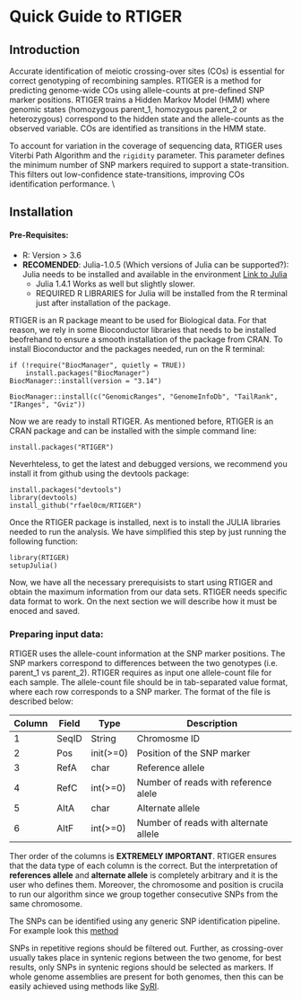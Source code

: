 # Quick Guide to RTIGER

## Introduction
Accurate identification of meiotic crossing-over sites (COs) is essential for correct genotyping of recombining samples. RTIGER is a method for predicting genome-wide COs using allele-counts at pre-defined SNP marker positions. RTIGER trains a Hidden Markov Model (HMM) where genomic states (homozygous parent_1, homozygous parent_2 or heterozygous) correspond to the hidden state and the allele-counts as the observed variable. COs are identified as transitions in the HMM state.

To account for variation in the coverage of sequencing data, RTIGER uses Viterbi Path Algorithm and the `rigidity` parameter. This parameter defines the minimum number of SNP markers required to support a state-transition. This filters out low-confidence state-transitions, improving COs identification performance.
\

<!-- ################################################################################ -->
## Installation
#### Pre-Requisites:
* R: Version > 3.6
* **RECOMENDED**: Julia-1.0.5 (Which versions of Julia can be supported?): Julia needs to be installed and available in the environment [Link to Julia](https://www.geeksforgeeks.org/how-to-setup-julia-path-to-environment-variable/?ref=lbp)
  - Julia 1.4.1 Works as well but slightly slower.
  - REQUIRED R LIBRARIES for Julia will be installed from the R terminal just after installation of the package.

RTIGER is an R package meant to be used for Biological data. For that reason, we rely in some Bioconductor libraries that needs to be installed beofrehand to ensure a smooth installation of the package from CRAN. To install Bioconductor and the packages needed, run on the R terminal:
```
if (!require("BiocManager", quietly = TRUE))
    install.packages("BiocManager")
BiocManager::install(version = "3.14")

BiocManager::install(c("GenomicRanges", "GenomeInfoDb", "TailRank", "IRanges", "Gviz"))
```
Now we are ready to install RTIGER. As mentioned before, RTIGER is an CRAN package and can be installed with the simple command line:
```
install.packages("RTIGER")
```
Neverhteless, to get the latest and debugged versions, we recommend you install it from github using the devtools package:
```
install.packages("devtools")
library(devtools)
install_github("rfael0cm/RTIGER")
```
Once the RTIGER package is installed, next is to install the JULIA libraries needed to run the analysis. We have simplified this step by just running the following function:
```
library(RTIGER)
setupJulia()
```
Now, we have all the necessary prerequisists to start using RTIGER and obtain the maximum information from our data sets. RTIGER needs specific data format to work. On the next section we will describe how it must be enoced and saved.

<!-- ################################################################################ -->
### Preparing input data:
RTIGER uses the allele-count information at the SNP marker positions. The SNP markers correspond to differences between the two genotypes (i.e. parent_1 vs parent_2). RTIGER requires as input one allele-count file for each sample. The allele-count file should be in tab-separated value format, where each row corresponds to a SNP marker. The format of the file is described below:

|Column | Field | Type | Description |
|---|---|---|----|
|1|SeqID|String| Chromosme ID|
|2|Pos|init(>=0)| Position of the SNP marker|
|3|RefA|char| Reference allele|
|4|RefC| int(>=0)| Number of reads with reference alele|
|5|AltA|char|Alternate allele|
|6|AltF|int(>=0)|Number of reads with alternate allele|

Ther order of the columns is **EXTREMELY IMPORTANT**. RTIGER ensures that the data type of each column is the correct. But the interpretation of **references allele** and **alternate allele** is completely arbitrary and it is the user who defines them. Moreover, the chromosome and position is crucila to run our algorithm since we group together consecutive SNPs from the same chromosome.

The SNPs can be identified using any generic SNP identification pipeline. For example look this [method](https://www.ebi.ac.uk/sites/ebi.ac.uk/files/content.ebi.ac.uk/materials/2014/140217_AgriOmics/dan_bolser_snp_calling.pdf.)

SNPs in repetitive regions should be filtered out. Further, as crossing-over usually takes place in syntenic regions between the two genome, for best results, only SNPs in syntenic regions should be selected as markers. If whole genome assemblies are present for both genomes, then this can be easily achieved using methods like [SyRI](https://genomebiology.biomedcentral.com/articles/10.1186/s13059-019-1911-0).









